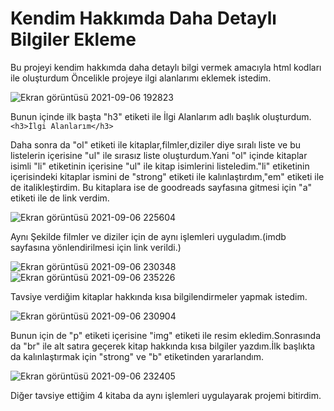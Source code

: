 # Kendim Hakkımda Daha Detaylı Bilgiler Ekleme
Bu projeyi kendim hakkımda daha detaylı bilgi vermek amacıyla html kodları ile oluşturdum
Öncelikle projeye ilgi alanlarımı eklemek istedim.

![Ekran görüntüsü 2021-09-06 192823](https://user-images.githubusercontent.com/86554799/132256390-9adb92e3-d452-4c20-bc29-244ed54c574d.png)

Bunun içinde ilk başta "h3" etiketi ile İlgi Alanlarım adlı başlık oluşturdum.  ``<h3>İlgi Alanlarım</h3> ``

Daha sonra da "ol" etiketi ile kitaplar,filmler,diziler diye sıralı liste ve bu listelerin içerisine "ul" ile sırasız liste oluşturdum.Yani "ol" içinde kitaplar isimli "li" etiketinin içerisine "ul" ile kitap isimlerini listeledim."li" etiketinin içerisindeki kitaplar ismini de "strong" etiketi ile kalınlaştırdım,"em" etiketi ile de italikleştirdim. Bu kitaplara ise de goodreads sayfasına gitmesi için "a" etiketi ile de link verdim.

![Ekran görüntüsü 2021-09-06 225604](https://user-images.githubusercontent.com/86554799/132257395-2d57090a-afea-4179-a856-bf74ab589f61.png)

Aynı Şekilde filmler ve diziler için de aynı işlemleri uyguladım.(imdb sayfasına yönlendirilmesi için link verildi.)

![Ekran görüntüsü 2021-09-06 230348](https://user-images.githubusercontent.com/86554799/132257843-4a36efd1-adfa-4423-964b-c49146981e6d.png)
![Ekran görüntüsü 2021-09-06 235226](https://user-images.githubusercontent.com/86554799/132260012-b41bc2a8-ee39-4f14-9be6-3317e9df9301.png)


Tavsiye verdiğim kitaplar hakkında kısa bilgilendirmeler yapmak istedim.

![Ekran görüntüsü 2021-09-06 230904](https://user-images.githubusercontent.com/86554799/132258107-80aab394-2ae4-4572-be71-d96fe19cdc84.png)

Bunun için de "p" etiketi içerisine "img" etiketi ile resim ekledim.Sonrasında da "br" ile alt satıra geçerek kitap hakkında kısa bilgiler yazdım.İlk başlıkta da kalınlaştırmak için "strong" ve "b" etiketinden yararlandım.

![Ekran görüntüsü 2021-09-06 232405](https://user-images.githubusercontent.com/86554799/132259890-771f539a-14dd-4c0b-93b7-cf2ea9139519.png)

Diğer tavsiye ettiğim 4 kitaba da aynı işlemleri uygulayarak projemi bitirdim.



